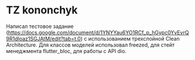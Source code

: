 # TZ kononchyk

Написал тестовое задание (https://docs.google.com/document/d/1YNYYau6YO1RCf_p_hGypc0YvEvrQ9R1dIoaz1SGJAtM/edit?tab=t.0) с использованием трехслойной Clean Architecture. Для классов моделей использовал freezed, для стейт менеджмента flutter_bloc, для работы с API dio.
